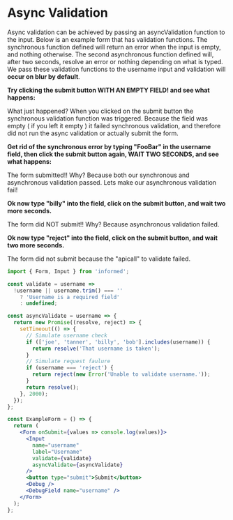 # Async Validation

Async validation can be achieved by passing an asyncValidation function to the input.
Below is an example form that has validation functions. The synchronous function defined
will return an error when the input is empty, and nothing otherwise. The second asynchronous
function defined will, after two seconds, resolve an error or nothing depending on what is typed.
We pass these validation functions to the username input and validation will **occur on blur by default**.

**Try clicking the submit button WITH AN EMPTY FIELD! and see what happens:**

<!-- STORY -->

What just happened? When you clicked on the submit button the synchronous
validation function was triggered. Because the field was empty ( if you left it empty )
it failed synchronous validation, and therefore did not run the async validation or
actually submit the form.

**Get rid of the synchronous error by typing "FooBar" in the username field, then
click the submit button again, WAIT TWO SECONDS, and see what happens:**

The form submitted!! Why? Because both our synchronous and asynchronous validation passed.
Lets make our asynchronous validation fail!

**Ok now type "billy" into the field, click on the submit button, and wait two more seconds.**

The form did NOT submit!! Why? Because asynchronous validation failed.

**Ok now type "reject" into the field, click on the submit button, and wait two more seconds.**

The form did not submit because the "apicall" to validate failed.

```jsx
import { Form, Input } from 'informed';

const validate = username =>
  !username || username.trim() === ''
    ? 'Username is a required field'
    : undefined;

const asyncValidate = username => {
  return new Promise((resolve, reject) => {
    setTimeout(() => {
      // Simulate username check
      if (['joe', 'tanner', 'billy', 'bob'].includes(username)) {
        return resolve('That username is taken');
      }
      // Simulate request faulure
      if (username === 'reject') {
        return reject(new Error('Unable to validate username.'));
      }
      return resolve();
    }, 2000);
  });
};

const ExampleForm = () => {
  return (
    <Form onSubmit={values => console.log(values)}>
      <Input
        name="username"
        label="Username"
        validate={validate}
        asyncValidate={asyncValidate}
      />
      <button type="submit">Submit</button>
      <Debug />
      <DebugField name="username" />
    </Form>
  );
};
```
